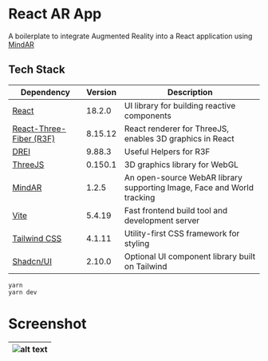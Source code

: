 # React AR App
A boilerplate to integrate Augmented Reality into a React application using [MindAR](https://github.com/hiukim/mind-ar-js-react)

## Tech Stack
| Dependency                                                                                     | Version | Description                                                            |
|------------------------------------------------------------------------------------------------|---|------------------------------------------------------------------------|
| [React](https://reactjs.org/)                                                                  | 18.2.0 | UI library for building reactive components                            |
| [React-Three-Fiber (R3F)](https://docs.pmnd.rs/react-three-fiber/getting-started/introduction) | 8.15.12 | React renderer for ThreeJS, enables 3D graphics in React               |
| [DREI](https://github.com/pmndrs/drei)                                                         | 9.88.3 | Useful Helpers for R3F                                                 |
| [ThreeJS](https://threejs.org/)                                                                | 0.150.1 | 3D graphics library for WebGL                                          |
| [MindAR](https://www.npmjs.com/package/@zappar/zappar-react-three-fiber)                       | 1.2.5  | An open-source WebAR library supporting Image, Face and World tracking |
| [Vite](https://vitejs.dev/)                                                                    | 5.4.19 | Fast frontend build tool and development server                        |
| [Tailwind CSS](https://tailwindcss.com/)                                                       | 4.1.11 | Utility-first CSS framework for styling                                |
| [Shadcn/UI](https://ui.shadcn.com/)                                                            | 2.10.0 | Optional UI component library built on Tailwind                        |



```
yarn
yarn dev
```

# Screenshot
|![alt text](https://github.com/hiukim/mind-ar-js-react/blob/master/screenshot.png?raw=true)|
|-
